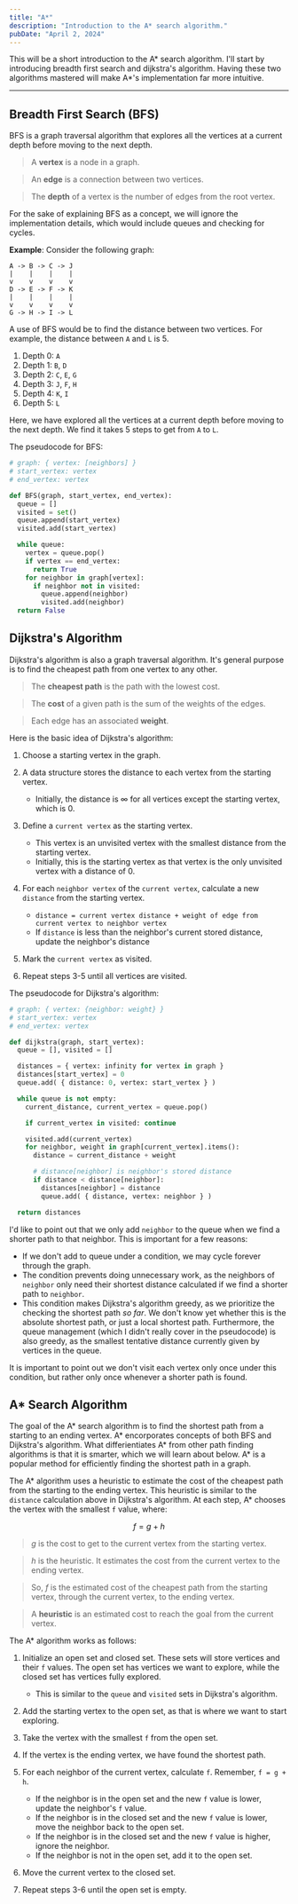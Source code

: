 ```yaml
---
title: "A*"
description: "Introduction to the A* search algorithm."
pubDate: "April 2, 2024"
---
```


This will be a short introduction to the A* search algorithm. I'll start by introducing breadth first search and dijkstra's algorithm. Having these two algorithms mastered will make A*'s implementation far more intuitive.

<hr>

## Breadth First Search (BFS)

BFS is a graph traversal algorithm that explores all the vertices at a current depth before moving to the next depth.

> A **vertex** is a node in a graph.

> An **edge** is a connection between two vertices.

> The **depth** of a vertex is the number of edges from the root vertex.

For the sake of explaining BFS as a concept, we will ignore the implementation details, which would include queues and checking for cycles.

**Example**: Consider the following graph:

```
A -> B -> C -> J
|    |    |    |
v    v    v    v
D -> E -> F -> K
|    |    |    |
v    v    v    v
G -> H -> I -> L
```

A use of BFS would be to find the distance between two vertices. For example, the distance between `A` and `L` is 5.

1. Depth 0: `A`
2. Depth 1: `B`, `D`
3. Depth 2: `C`, `E`, `G`
4. Depth 3: `J`, `F`, `H`
5. Depth 4: `K`, `I`
6. Depth 5: `L`

Here, we have explored all the vertices at a current depth before moving to the next depth. We find it takes 5 steps to get from `A` to `L`.

The pseudocode for BFS:

```python
# graph: { vertex: [neighbors] }
# start_vertex: vertex
# end_vertex: vertex

def BFS(graph, start_vertex, end_vertex):
  queue = []
  visited = set()
  queue.append(start_vertex)
  visited.add(start_vertex)

  while queue:
    vertex = queue.pop()
    if vertex == end_vertex:
      return True
    for neighbor in graph[vertex]:
      if neighbor not in visited:
        queue.append(neighbor)
        visited.add(neighbor)
  return False
```

## Dijkstra's Algorithm

Dijkstra's algorithm is also a graph traversal algorithm. It's general purpose is to find the cheapest path from one vertex to any other.

> The **cheapest path** is the path with the lowest cost.

> The **cost** of a given path is the sum of the weights of the edges.

> Each edge has an associated **weight**.

Here is the basic idea of Dijkstra's algorithm:

1. Choose a starting vertex in the graph.

2. A data structure stores the distance to each vertex from the starting vertex.

   - Initially, the distance is $\infty$ for all vertices except the starting vertex, which is $0$.

3. Define a `current vertex` as the starting vertex.

   - This vertex is an unvisited vertex with the smallest distance from the starting vertex.
   - Initially, this is the starting vertex as that vertex is the only unvisited vertex with a distance of 0.

4. For each `neighbor vertex` of the `current vertex`, calculate a new `distance` from the starting vertex.

   - `distance = current vertex distance + weight of edge from current vertex to neighbor vertex`
   - If `distance` is less than the neighbor's current stored distance, update the neighbor's distance

5. Mark the `current vertex` as visited.

6. Repeat steps 3-5 until all vertices are visited.

The pseudocode for Dijkstra's algorithm:

```python
# graph: { vertex: {neighbor: weight} }
# start_vertex: vertex
# end_vertex: vertex

def dijkstra(graph, start_vertex):
  queue = [], visited = []

  distances = { vertex: infinity for vertex in graph }
  distances[start_vertex] = 0
  queue.add( { distance: 0, vertex: start_vertex } )

  while queue is not empty:
    current_distance, current_vertex = queue.pop()

    if current_vertex in visited: continue

    visited.add(current_vertex)
    for neighbor, weight in graph[current_vertex].items():
      distance = current_distance + weight

      # distance[neighbor] is neighbor's stored distance
      if distance < distance[neighbor]:
        distances[neighbor] = distance
        queue.add( { distance, vertex: neighbor } )

  return distances
```

I'd like to point out that we only add `neighbor` to the queue when we find a shorter path to that neighbor. This is important for a few reasons:

- If we don't add to queue under a condition, we may cycle forever through the graph.
- The condition prevents doing unnecessary work, as the neighbors of `neighbor` only need their shortest distance calculated if we find a shorter path to `neighbor`.
- This condition makes Dijkstra's algorithm greedy, as we prioritize the checking the shortest path _so far_. We don't know yet whether this is the absolute shortest path, or just a local shortest path. Furthermore, the queue management (which I didn't really cover in the pseudocode) is also greedy, as the smallest tentative distance currently given by vertices in the queue.

It is important to point out we don't visit each vertex only once under this condition, but rather only once whenever a shorter path is found.

## A\* Search Algorithm

The goal of the A\* search algorithm is to find the shortest path from a starting to an ending vertex. A\* encorporates concepts of both BFS and Dijkstra's algorithm. What differientiates A\* from other path finding algorithms is that it is smarter, which we will learn about below. A\* is a popular method for efficiently finding the shortest path in a graph.

The A\* algorithm uses a heuristic to estimate the cost of the cheapest path from the starting to the ending vertex. This heuristic is similar to the `distance` calculation above in Dijkstra's algorithm. At each step, A\* chooses the vertex with the smallest `f` value, where:

$$
f = g + h
$$

> $g$ is the cost to get to the current vertex from the starting vertex.

> $h$ is the heuristic. It estimates the cost from the current vertex to the ending vertex.

> So, $f$ is the estimated cost of the cheapest path from the starting vertex, through the current vertex, to the ending vertex.

> A **heuristic** is an estimated cost to reach the goal from the current vertex.

The A\* algorithm works as follows:

1. Initialize an open set and closed set. These sets will store vertices and their `f` values. The open set has vertices we want to explore, while the closed set has vertices fully explored.

   - This is similar to the `queue` and `visited` sets in Dijkstra's algorithm.

2. Add the starting vertex to the open set, as that is where we want to start exploring.

3. Take the vertex with the smallest `f` from the open set.

4. If the vertex is the ending vertex, we have found the shortest path.

5. For each neighbor of the current vertex, calculate `f`. Remember, `f = g + h`.

   - If the neighbor is in the open set and the new `f` value is lower, update the neighbor's `f` value.
   - If the neighbor is in the closed set and the new `f` value is lower, move the neighbor back to the open set.
   - If the neighbor is in the closed set and the new `f` value is higher, ignore the neighbor.
   - If the neighbor is not in the open set, add it to the open set.

6. Move the current vertex to the closed set.

7. Repeat steps 3-6 until the open set is empty.
